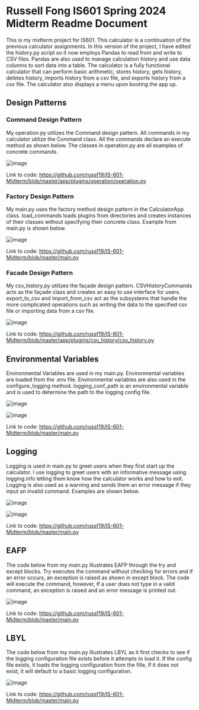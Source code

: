 # Russell Fong IS601 Spring 2024 Midterm Readme Document

This is my midterm project for IS601. This calculator is a continuation of the previous calculator assignments. In this version of the project, I have edited the history.py script so it now employs Pandas to read from and write to CSV files. Pandas are also used to manage calculation history and use data columns to sort data into a table. The calculator is a fully functional calculator that can perform basic arithmetic, stores history, gets history, deletes history, imports history from a csv file, and exports history from a csv file. The calculator also displays a menu upon booting the app up.

## Design Patterns
### Command Design Pattern
My operation.py utilizes the Command design pattern. All commands in my calculator utilize the Command class. All the commands declare an execute method as shown below. The classes in operation.py are all examples of concrete commands.

![image](https://github.com/russf19/IS-601-Midterm/assets/83291984/ad3ce0a3-cf91-459c-bb3d-9237213e8c56)

Link to code: https://github.com/russf19/IS-601-Midterm/blob/master/app/plugins/operation/operation.py 

### Factory Design Pattern
My main.py uses the factory method design pattern in the CalculatorApp class. load_commands loads plugins from directories and creates instances of their classes without specifying their concrete class. Example from main.py is shown below.

![image](https://github.com/russf19/IS-601-Midterm/assets/83291984/d75ed48d-0944-4121-9580-16495b63a6b9)

Link to code: https://github.com/russf19/IS-601-Midterm/blob/master/main.py

### Facade Design Pattern
My csv_history.py utilizes the façade design pattern. CSVHistoryCommands acts as the façade class and creates an easy to use interface for users. export_to_csv and import_from_csv act as the subsystems that handle the more complicated operations such as writing the data to the specified csv file or importing data from a csv file.

![image](https://github.com/russf19/IS-601-Midterm/assets/83291984/cfc7bba4-d8d1-43f2-b78c-9b796edbd67f)

Link to code: https://github.com/russf19/IS-601-Midterm/blob/master/app/plugins/csv_history/csv_history.py

## Environmental Variables
Environmental Variables are used in my main.py. Environmental variables are loaded from the .env file. Environmental variables are also used in the configure_logging method. logging_conf_path is an environmental variable and is used to determine the path to the logging config file.

![image](https://github.com/russf19/IS-601-Midterm/assets/83291984/ec74545e-b510-4707-8b76-df40f0046c20)

![image](https://github.com/russf19/IS-601-Midterm/assets/83291984/3505f548-a58a-4e25-a106-8d8b703ea38b)

Link to code: https://github.com/russf19/IS-601-Midterm/blob/master/main.py

## Logging
Logging is used in main.py to greet users when they first start up the calculator. I use logging to greet users with an informative message using logging.info letting them know how the calculator works and how to exit. Logging is also used as a warning and sends them an error message if they input an invalid command. Examples are shown below.  

![image](https://github.com/russf19/IS-601-Midterm/assets/83291984/acb41c0f-7847-4739-a8ca-e46a25698476)

![image](https://github.com/russf19/IS-601-Midterm/assets/83291984/a75cc435-cfa6-484e-afa5-680d5c28355f)

Link to code: https://github.com/russf19/IS-601-Midterm/blob/master/main.py

## EAFP
The code below from my main.py illustrates EAFP through the try and except blocks. Try executes the command without checking for errors and if an error occurs, an exception is raised as shown in except block. The code will execute the command, however, If a user does not type in a valid command, an exception is raised and an error message is printed out.

![image](https://github.com/russf19/IS-601-Midterm/assets/83291984/743f7425-efa4-4c2d-ab75-44186371ee0d)

Link to code: https://github.com/russf19/IS-601-Midterm/blob/master/main.py

## LBYL
The code below from my main.py illustrates LBYL as it first checks to see if the logging configuration file exists before it attempts to load it. If the config file exists, it loads the logging configuration from the fille, If it does not exist, it will default to a basic logging configuration.

![image](https://github.com/russf19/IS-601-Midterm/assets/83291984/88d6cc48-f4e1-4e62-aae5-d3e3da69da22)

Link to code: https://github.com/russf19/IS-601-Midterm/blob/master/main.py